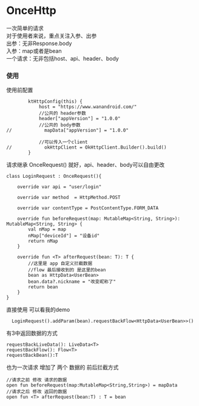 # OnceHttp
一次简单的请求  
对于使用者来说，重点关注入参、出参  
出参：无非Response.body  
入参：map或者是bean  
一个请求：无非包括host、api、header、body  
### 使用
使用前配置
```
        ktHttpConfig(this) {
            host = "https://www.wanandroid.com/"
            //公共的 header参数
            header["appVersion"] = "1.0.0"
            //公共的 body参数
//            mapData["appVersion"] = "1.0.0"

            //可以传入一个client
//            okHttpClient = OkHttpClient.Builder().build()
        }
```
请求继承 OnceRequest() 就好，api、header、body可以自由更改
```
class LoginRequest : OnceRequest(){

    override var api = "user/login"

    override var method  = HttpMethod.POST

    override var contentType = PostContentType.FORM_DATA

    override fun beforeRequest(map: MutableMap<String, String>): MutableMap<String, String> {
        val nMap = map
        nMap["deviceId"] = "设备id"
        return nMap
    }
    
    override fun <T> afterRequest(bean: T): T {
        //这里是 app 自定义拦截数据
        //flow 最后接收到的 是这里的bean
        bean as HttpData<UserBean>
        bean.data?.nickname = "改变昵称了"
        return bean
    }
}
```
直接使用 可以看我的demo
```
  LoginRequest().addParam(bean).requestBackFlow<HttpData<UserBean>>()
```
有3中返回数据的方式
```
requestBackLiveData(): LiveData<T> 
requestBackFlow(): Flow<T>
requestBackBean():T
```
也为一次请求 增加了 两个 数据的 前后拦截方式
```
//请求之前 修改 请求的数据
open fun beforeRequest(map:MutableMap<String,String>) = mapData
//请求之后 修改 返回的数据
open fun <T> afterRequest(bean:T) : T = bean

```


